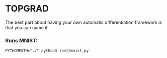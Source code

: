 # TOPGRAD

The best part about having your own automatic differentiation framework is that you can name it.

### Runs MNIST:

```
PYTHONPATH="./" python3 test/mnist.py
```